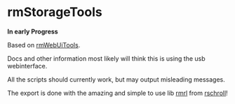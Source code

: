 # rmStorageTools

**In early Progress**

Based on [rmWebUiTools](https://github.com/LinusCDE/rmWebUiTools).

Docs and other information most likely will think this is using the usb webinterface.

All the scripts should currently work, but may output misleading messages.

The export is done with the amazing and simple to use lib [rmrl](https://github.com/rschroll/rmrl/) from [rschroll](https://github.com/rschroll)!
